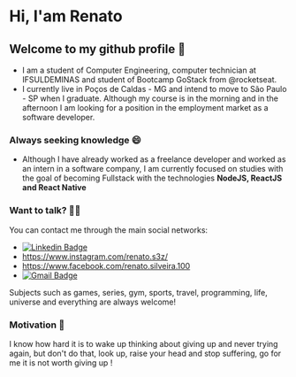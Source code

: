 # Hi, I'am Renato
## Welcome to my github profile 👋

- I am a student of Computer Engineering, computer technician at IFSULDEMINAS and student of Bootcamp GoStack from @rocketseat.
- I currently live in Poços de Caldas - MG and intend to move to São Paulo - SP when I graduate. Although my course is in the morning and in the afternoon I am looking for a position in the employment market as a software developer.

### Always seeking knowledge :smile:

- Although I have already worked as a freelance developer and worked as an intern in a software company, I am currently focused on studies with the goal of becoming Fullstack with the technologies <b> NodeJS, ReactJS and React Native </b>
 
### Want to talk? :raising_hand_man:

You can contact me through the main social networks:

- [![Linkedin Badge](https://img.shields.io/badge/-Renato_Silveira-blue?style=flat-square&logo=Linkedin&logoColor=white&link=https://www.linkedin.com/in/renato-silveira-966070118/)](https://www.linkedin.com/in/renato-silveira-966070118/) 
- https://www.instagram.com/renato.s3z/
- https://www.facebook.com/renato.silveira.100
- [![Gmail Badge](https://img.shields.io/badge/-renatosilveira90@gmail.com-c14438?style=flat-square&logo=Gmail&logoColor=white&link=mailto:renatosilveira99@gmail.com)](mailto:renatosilveira90@gmail.com)

Subjects such as games, series, gym, sports, travel, programming, life, universe and everything are always welcome!

### Motivation :muscle:

I know how hard it is to wake up thinking about giving up and never trying again, but don't do that, look up, raise your head and stop suffering, go for me it is not worth giving up !


